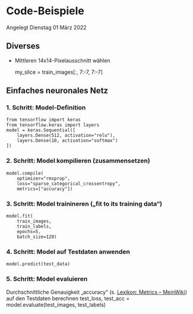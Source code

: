 # Code-Beispiele
Angelegt Dienstag 01 März 2022

Diverses
--------

* Mittleren 14x14-Pixelausschnitt wählen

	my_slice = train_images[:, 7:-7, 7:-7]


Einfaches neuronales Netz
-------------------------

### 1. Schritt: Model-Definition
	from tensorflow import keras
	from tensorflow.keras import layers
	model = keras.Sequential([
		layers.Dense(512, activation="relu"),
		layers.Dense(10, activation="softmax")
	])


### 2. Schritt: Model kompilieren (zusammensetzen)
	model.compile(
		optimizer="rmsprop",
		loss="sparse_categorical_crossentropy",
		metrics=["accuracy"])


### 3. Schritt: Model trainineren („fit to its training data“)
	model.fit(
		train_images,
		train_labels,
		epochs=5,
		batch_size=128)


### 4. Schritt: Model auf Testdaten anwenden
	model.predict(test_data)


### 5. Schritt: Model evaluieren
Durchschnittliche Genauigkeit „accuracy“ (s. [Lexikon: Metrics – MeinWiki]()) auf den Testdaten berechnen
	test_loss, test_acc = model.evaluate(test_images, test_labels)

